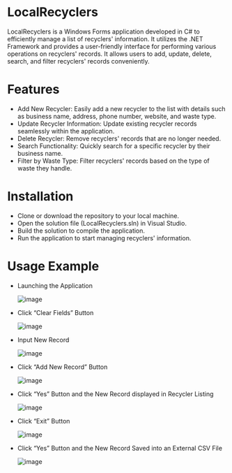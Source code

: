 # LocalRecyclers
LocalRecyclers is a Windows Forms application developed in C# to efficiently manage a list of recyclers' information. It utilizes the .NET Framework and provides a user-friendly interface for performing various operations on recyclers' records. It allows users to add, update, delete, search, and filter recyclers' records conveniently.

# Features
* Add New Recycler: Easily add a new recycler to the list with details such as business name, address, phone number, website, and waste type.
* Update Recycler Information: Update existing recycler records seamlessly within the application.
* Delete Recycler: Remove recyclers' records that are no longer needed.
* Search Functionality: Quickly search for a specific recycler by their business name.
* Filter by Waste Type: Filter recyclers' records based on the type of waste they handle.

# Installation
* Clone or download the repository to your local machine.
* Open the solution file (LocalRecyclers.sln) in Visual Studio.
* Build the solution to compile the application.
* Run the application to start managing recyclers' information.

# Usage Example
* Launching the Application
  
  ![image](https://github.com/YunChen2023/LocalRecyclers/assets/143974178/9d5ffc40-a400-4472-816f-165afc281355)

* Click “Clear Fields” Button

  ![image](https://github.com/YunChen2023/LocalRecyclers/assets/143974178/51085cfb-78b5-4c76-b2b9-b420948123f8)

* Input New Record

  ![image](https://github.com/YunChen2023/LocalRecyclers/assets/143974178/11b738ac-fed1-4a8b-8a5b-13b3cd896419)

* Click “Add New Record” Button

  ![image](https://github.com/YunChen2023/LocalRecyclers/assets/143974178/2658089b-8ebb-49a5-8fda-55d07c0d2ec8)

* Click “Yes” Button and the New Record displayed in Recycler Listing

  ![image](https://github.com/YunChen2023/LocalRecyclers/assets/143974178/a4921803-ba0d-42fe-9249-e9b75a2a2b64)

* Click “Exit” Button

  ![image](https://github.com/YunChen2023/LocalRecyclers/assets/143974178/45724218-384f-4d10-9868-20c5020b123d)

* Click “Yes” Button and the New Record Saved into an External CSV File

  ![image](https://github.com/YunChen2023/LocalRecyclers/assets/143974178/a467cd3b-0ff8-47b0-9ce8-8e6acd6e5ed1)






